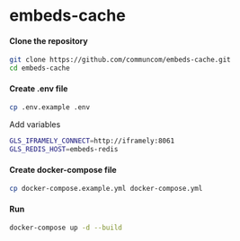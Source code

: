 # embeds-cache

#### Clone the repository

```bash
git clone https://github.com/communcom/embeds-cache.git
cd embeds-cache
```

#### Create .env file

```bash
cp .env.example .env
```

Add variables
```bash
GLS_IFRAMELY_CONNECT=http://iframely:8061
GLS_REDIS_HOST=embeds-redis
```

#### Create docker-compose file

```bash
cp docker-compose.example.yml docker-compose.yml 
```

#### Run

```bash
docker-compose up -d --build
```